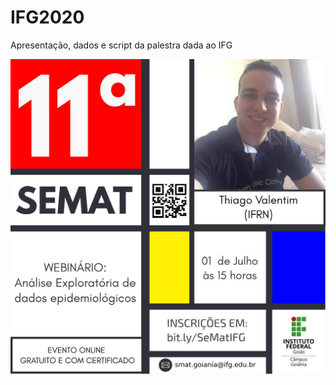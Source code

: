 # IFG2020
Apresentação, dados e script da palestra dada ao IFG

![](https://github.com/ThiagoValentimMarques/IFG2020/blob/master/banner.jpeg?raw=true)
